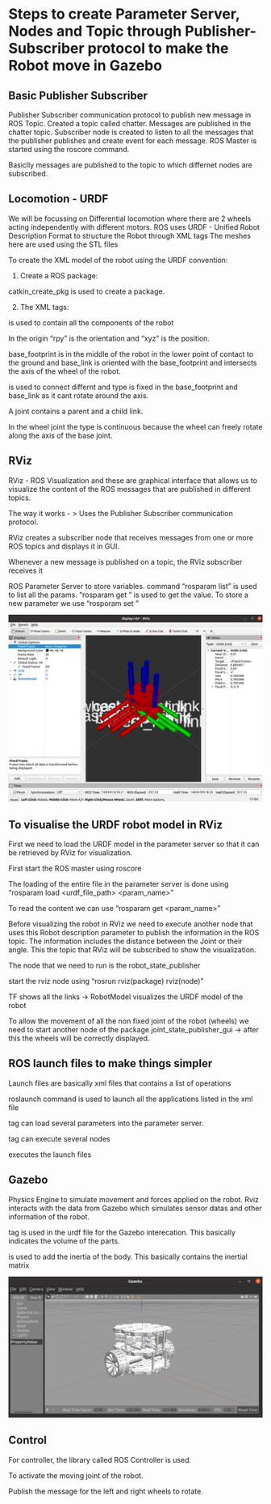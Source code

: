 # Steps to create Parameter Server, Nodes and Topic through Publisher-Subscriber protocol to make the Robot move in Gazebo


## Basic Publisher Subscriber

Publisher Subscriber communication protocol to publish new message in ROS Topic.
Created a topic called chatter. Messages are published in the chatter topic.
Subscriber node is created to listen to all the messages that the publisher publishes and create event for each message.
ROS Master is started using the roscore command.

Basiclly messages are published to the topic to which differnet nodes are subscribed.

## Locomotion - URDF

We will be focussing on Differential locomotion where there are 2 wheels acting independently with different motors.
ROS uses URDF - Unified Robot Description Format to structure the Robot through XML tags
The meshes here are used using the STL files

To create the XML model of the robot using the URDF convention:

1) Create a ROS package:

catkin_create_pkg is used to create a package.

2) The XML tags:

<robot> is used to contain all the components of the robot

In the origin “rpy” is the orientation and “xyz” is the position.

base_footprint is in the middle of the robot in the lower point of contact to the ground and base_link is oriented with the base_footprint and intersects the axis of the wheel of the robot.

<joint> is used to connect differnt <link> and type is fixed in the base_footprint and base_link as it cant rotate around the axis.

A joint contains a parent and a child link.

In the wheel joint the type is continuous because the wheel can freely rotate along the axis of the base joint.

## RViz

RViz - ROS Visualization and these are graphical interface that allows us to visualize the content of the ROS messages that are published in different topics.

The way it works - > Uses the Publisher Subscriber communication protocol.

RViz creates a subscriber node that receives messages from one or more ROS topics and displays it in GUI.

Whenever a new message is published on a topic, the RViz subscriber receives it

ROS Parameter Server to store variables. command “rosparam list” is used to list all the params. “rosparam get <name>” is used to get the value. To store a new parameter we use “rosporam set <name> <value>”

![Answer box frame length](/img/rviz.png)



## To visualise the URDF robot model in RViz

First we need to load the URDF model in the parameter server so that it can be retrieved by RViz for visualization.

First start the ROS master using roscore

The loading of the entire file in the parameter server  is done using “rosparam load <urdf_file_path> <param_name>”

To read the content we can use “rosparam get <param_name>”

Before visualizing the robot in RViz we need to execute another node that uses this Robot description parameter to publish the information in the ROS topic. The information includes the distance between the Joint or their angle. This the topic that RViz will be subscribed to show the visualization.

The node that we need to run is the robot_state_publisher

start the rviz node using “rosrun rviz(package) rviz(node)”

TF shows all the links → RobotModel visualizes the URDF model of the robot

To allow the movement of all the non fixed joint of the robot (wheels) we need to start another node of the package joint_state_publisher_gui → after this the wheels will be correctly displayed.

## ROS launch files to make things simpler

Launch files are basically xml files that contains a list of operations

roslaunch command is used to launch all the applications listed in the xml file

<param> tag can load several parameters into the parameter server.

<node> tag can execute several nodes

<include> executes the launch files

## Gazebo

Physics Engine to simulate movement and forces applied on the robot. Rviz interacts with the data from Gazebo which simulates sensor datas and other information of the robot.

<collision> tag is used in the urdf file for the Gazebo interecation. This basically indicates the volume of the parts.

<inertial> is used to add the inertia of the body. This basically contains the inertial matrix

![Answer box frame length](/img/Gazebo_first.png)



## Control

For controller, the library called ROS Controller is used.

To activate the moving joint of the robot.

Publish the message for the left and right wheels to rotate.
